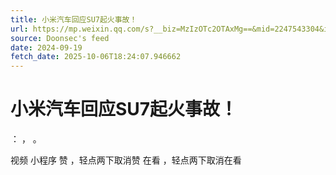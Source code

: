 ```yaml
---
title: 小米汽车回应SU7起火事故！
url: https://mp.weixin.qq.com/s?__biz=MzIzOTc2OTAxMg==&mid=2247543304&idx=1&sn=d91a81c22c8d5dc1e4edaca31b8c15aa
source: Doonsec's feed
date: 2024-09-19
fetch_date: 2025-10-06T18:24:07.946662
---
```


# 小米汽车回应SU7起火事故！

：
，
。

视频
小程序
赞
，轻点两下取消赞
在看
，轻点两下取消在看